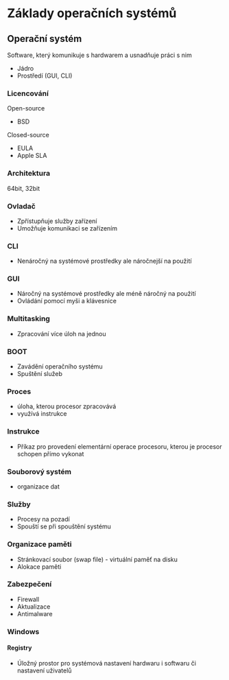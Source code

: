 # Základy operačních systémů

## Operační systém
Software, který komunikuje s hardwarem a usnadňuje práci s nim

- Jádro
- Prostředí (GUI, CLI)

### Licencování
Open-source
- BSD

Closed-source
- EULA
- Apple SLA

### Architektura
64bit, 32bit

### Ovladač
- Zpřístupňuje služby zařízení
- Umožňuje komunikaci se zařízením

### CLI
- Nenáročný na systémové prostředky ale náročnejší na použití

### GUI
- Náročný na systémové prostředky ale méně náročný na použití
- Ovládání pomocí myši a klávesnice

### Multitasking
- Zpracování více úloh na jednou

### BOOT
- Zavádění operačního systému
- Spuštění služeb

### Proces
- úloha, kterou procesor zpracovává
- využívá instrukce

### Instrukce
- Příkaz pro provedení elementární operace procesoru, kterou je procesor schopen přímo vykonat

### Souborový systém
- organizace dat

### Služby
- Procesy na pozadí
- Spouští se při spouštění systému

### Organizace paměti
- Stránkovací soubor (swap file) - virtuální paměť na disku
- Alokace paměti

### Zabezpečení
- Firewall
- Aktualizace
- Antimalware

### Windows

#### Registry
- Úložný prostor pro systémová nastavení hardwaru i softwaru či nastavení uživatelů

